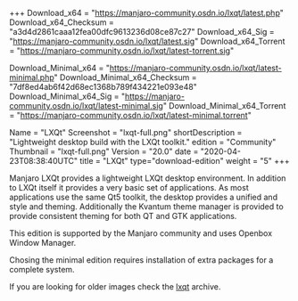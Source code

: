 +++
Download_x64 = "https://manjaro-community.osdn.io/lxqt/latest.php"
Download_x64_Checksum = "a3d4d2861caaa12fea00dfc9613236d08ce87c27"
Download_x64_Sig = "https://manjaro-community.osdn.io/lxqt/latest.sig"
Download_x64_Torrent = "https://manjaro-community.osdn.io/lxqt/latest-torrent.sig"

Download_Minimal_x64 = "https://manjaro-community.osdn.io/lxqt/latest-minimal.php"
Download_Minimal_x64_Checksum = "7df8ed4ab6f42d68ec1368b789f434221e093e48"
Download_Minimal_x64_Sig = "https://manjaro-community.osdn.io/lxqt/latest-minimal.sig"
Download_Minimal_x64_Torrent = "https://manjaro-community.osdn.io/lxqt/latest-minimal.torrent"

Name = "LXQt"
Screenshot = "lxqt-full.png"
shortDescription = "Lightweight desktop build with the LXQt toolkit."
edition = "Community"
Thumbnail = "lxqt-full.png"
Version = "20.0"
date = "2020-04-23T08:38:40UTC"
title = "LXQt"
type="download-edition"
weight = "5"
+++

Manjaro LXQt provides a lightweight LXQt desktop environment. In addition to LXQt itself it provides a very basic set of applications. As most applications use the same Qt5 toolkit, the desktop provides a unified and style and theming. Additionally the Kvantum theme manager is provided to provide consistent theming for both QT and GTK applications.

This edition is supported by the Manjaro community and uses Openbox Window Manager.

Chosing the minimal edition requires installation of extra packages for a complete system.

If you are looking for older images check the [lxqt](https://osdn.net/projects/manjaro-archive/storage/lxqt/) archive.
